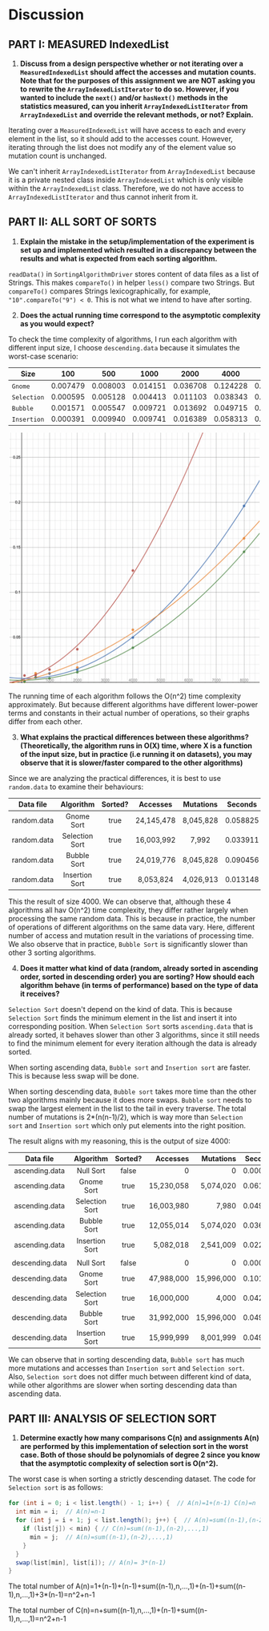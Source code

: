 # Discussion

## PART I: MEASURED IndexedList

1. **Discuss from a design perspective whether or not iterating over a `MeasuredIndexedList` should affect the accesses and mutation counts. Note that for the purposes of this assignment we are NOT asking you to rewrite the `ArrayIndexedListIterator` to do so. However, if you wanted to include the `next()` and/or `hasNext()` methods in the statistics measured, can you inherit `ArrayIndexedListIterator` from `ArrayIndexedList` and override the relevant methods, or not? Explain.**

Iterating over a `MeasuredIndexedList` will have access to each and every element in the list, so it should add to the accesses count. 
However, iterating through the list does not modify any of the element value so mutation count is unchanged. 

We can't inherit `ArrayIndexedListIterator` from `ArrayIndexedList` because it is a private nested class inside `ArrayIndexedList`
which is only visible within the `ArrayIndexedList` class. Therefore, we do not have access to `ArrayIndexedListIterator` and thus cannot
inherit from it.

## PART II: ALL SORT OF SORTS

1. **Explain the mistake in the setup/implementation of the experiment is set up and implemented which resulted in a discrepancy between the results and what is expected from each sorting algorithm.**

`readData()` in `SortingAlgorithmDriver` stores content of data files as a list of Strings. This makes `compareTo()` 
in helper `less()` compare two Strings. But `compareTo()` compares Strings lexicographically, for example, `"10".compareTo("9") < 0`. This is not what we
intend to have after sorting.

2. **Does the actual running time correspond to the asymptotic complexity as you would expect?**

To check the time complexity of algorithms, I run each algorithm with different input size, I choose
`descending.data` because it simulates the worst-case scenario:

| Size        | 100      | 500      | 1000     | 2000     | 4000     | 8000     |
|-------------|----------|----------|----------|----------|----------|----------|
| `Gnome`     | 0.007479 | 0.008003 | 0.014151 | 0.036708 | 0.124228 | 0.400003 |
| `Selection` | 0.000595 | 0.005128 | 0.004413 | 0.011103 | 0.038343 | 0.145048 |
| `Bubble`    | 0.001571 | 0.005547 | 0.009721 | 0.013692 | 0.049715 | 0.196066 |
| `Insertion` | 0.000391 | 0.009940 | 0.009741 | 0.016389 | 0.058313 | 0.160022 |

<p align="center"><img alt="My Image" src="../../resources/graph.png" width="500" height="500"/></p>
The running time of each algorithm follows the O(n^2) time complexity approximately. But because 
different algorithms have different lower-power terms and constants in their actual number of 
operations, so their graphs differ from each other.

3. **What explains the practical differences between these algorithms? (Theoretically, the algorithm runs in O(X) time, where X is a function of the input size, but in practice (i.e running it on datasets), you may observe that it is slower/faster compared to the other algorithms)**

Since we are analyzing the practical differences, it is best to use `random.data` to examine their behaviours:

|   Data file   |    Algorithm     |  Sorted?  |   Accesses   |  Mutations  |  Seconds   |
|:-------------:|:----------------:|:---------:|:------------:|:-----------:|:----------:|
|  random.data  |    Gnome Sort    |   true    |  24,145,478  |  8,045,828  |  0.058825  |
|  random.data  |  Selection Sort  |   true    |  16,003,992  |    7,992    |  0.033911  |
|  random.data  |   Bubble Sort    |   true    |  24,019,776  |  8,045,828  |  0.090456  |
|  random.data  |  Insertion Sort  |   true    |  8,053,824   |  4,026,913  |  0.013148  |

This the result of size 4000. We can observe that, although these 4 algorithms all  hav
 O(n^2) time complexity, they differ rather largely when processing the same random data.
This is because in practice, the number of operations of different algorithms on the same data
vary. Here, different number of access and mutation result in the variations of processing time.
We also observe that in practice, `Bubble Sort` is significantly slower than other 3 sorting
algorithms. 

4. **Does it matter what kind of data (random, already sorted in ascending order, sorted in descending order) you are sorting? How should each algorithm behave (in terms of performance) based on the type of data it receives?**

`Selection Sort` doesn't depend on the kind of data. This is because `Selection Sort` finds the minimum element in the list
and insert it into corresponding position. When `Selection Sort` sorts `ascending.data` that is already sorted, it behaves slower than other 3 algorithms, 
since it still needs to find the minimum element for every iteration although the data is already sorted.  

When sorting ascending data, `Bubble sort` and `Insertion sort` are faster. This is because less swap will be done.

When sorting descending data, `Bubble sort` takes more time than the other two algorithms mainly because it does more swaps.
`Bubble sort` needs to swap the largest element in the list to the tail in every traverse. The total number of mutations is 2*(n(n-1)/2), which is way more 
than `Selection sort` and `Insertion sort` which only put elements into the right position.

The result aligns with my reasoning, this is the output of size 4000:

|    Data file    |   Algorithm    | Sorted? |   Accesses |  Mutations | Seconds  |
|:---------------:|:--------------:|:-------:|-----------:|-----------:|:--------:|
| ascending.data  |   Null Sort    |  false  |          0 |          0 | 0.000003 |
| ascending.data  |   Gnome Sort   |  true   | 15,230,058 |  5,074,020 | 0.061871 |
| ascending.data  | Selection Sort |  true   | 16,003,980 |      7,980 | 0.049949 |
| ascending.data  |  Bubble Sort   |  true   | 12,055,014 |  5,074,020 | 0.036392 |
| ascending.data  | Insertion Sort |  true   |  5,082,018 |  2,541,009 | 0.022698 |
|                 |                |         |            |            |          |
| descending.data |   Null Sort    |  false  |          0 |          0 | 0.000003 |
| descending.data |   Gnome Sort   |  true   | 47,988,000 | 15,996,000 | 0.101257 |
| descending.data | Selection Sort |  true   | 16,000,000 |      4,000 | 0.042060 |
| descending.data |  Bubble Sort   |  true   | 31,992,000 | 15,996,000 | 0.049719 |
| descending.data | Insertion Sort |  true   | 15,999,999 |  8,001,999 | 0.049265 |

We can observe that in sorting descending data, `Bubble sort` has much more mutations and accesses than
`Insertion sort` and `Selection sort`. Also, `Selection sort` does not differ much between different kind of data, while other 
algorithms are slower when sorting descending data than ascending data.

## PART III: ANALYSIS OF SELECTION SORT

1. **Determine exactly how many comparisons C(n) and assignments A(n) are performed by this implementation of selection sort in the worst case. Both of those should be polynomials of degree 2 since you know that the asymptotic complexity of selection sort is O(n^2).**

The worst case is when sorting a strictly descending dataset. The code for `Selection sort` is as follows:
```java
for (int i = 0; i < list.length() - 1; i++) {  // A(n)=1+(n-1) C(n)=n 
  int min = i;  // A(n)=n-1 
  for (int j = i + 1; j < list.length(); j++) {  // A(n)=sum((n-1),(n-2),...,1)+(n-1) C(n)=sum((n-1),(n-2),...,1)+(n-1)
    if (list[j]) < min) { // C(n)=sum((n-1),(n-2),...,1)
      min = j;  // A(n)=sum((n-1),(n-2),...,1)
    }
  }
  swap(list[min], list[i]); // A(n)= 3*(n-1)
}
```
The total number of A(n)=1+(n-1)+(n-1)+sum((n-1),n,...,1)+(n-1)+sum((n-1),n,...,1)+3*(n-1)=n^2+n-1

The total number of C(n)=n+sum((n-1),n,...,1)+(n-1)+sum((n-1),n,...,1)=n^2+n-1
